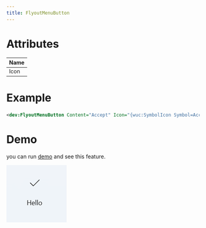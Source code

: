 ```yaml
---
title: FlyoutMenuButton
---
```


# Attributes

| Name |
|-|
|Icon|

# Example

```xml
<dev:FlyoutMenuButton Content="Accept" Icon="{wuc:SymbolIcon Symbol=Accept}" />
```

# Demo
you can run [demo](https://github.com/Ghost1372/DevWinUI) and see this feature.

![DevWinUI](https://raw.githubusercontent.com/ghost1372/DevWinUI-Resources/refs/heads/main/DevWinUI-Docs/FlyoutMenuButton.png)
